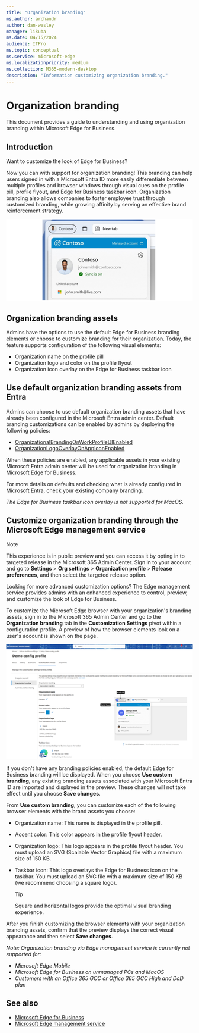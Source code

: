 ```yaml
---
title: "Organization branding"
ms.author: archandr
author: dan-wesley
manager: likuba
ms.date: 04/15/2024
audience: ITPro
ms.topic: conceptual
ms.service: microsoft-edge
ms.localizationpriority: medium
ms.collection: M365-modern-desktop
description: "Information customizing organization branding."
---
```


# Organization branding

This document provides a guide to understanding and using organization branding within Microsoft Edge for Business.

## Introduction

Want to customize the look of Edge for Business?

Now you can with support for organization branding! This branding can help users signed in with a Microsoft Entra ID more easily differentiate between multiple profiles and browser windows through visual cues on the profile pill, profile flyout, and Edge for Business taskbar icon. Organization branding  also allows companies to foster employee trust through customized branding, while growing affinity by serving an effective brand reinforcement strategy.

![Company branding for Contoso](media/microsoft-edge-organization-branding/efb-company-branding-new.png)

## Organization branding assets

Admins have the options to use the default Edge for Business branding elements or choose to customize branding for their organization.
Today, the feature supports configuration of the following visual elements:

- Organization name on the profile pill
- Organization logo and color on the profile flyout
- Organization icon overlay on the Edge for Business taskbar icon

## Use default organization branding assets from Entra

Admins can choose to use default organization branding assets that have already been configured in the Microsoft Entra admin center. Default branding customizations can be enabled by admins by deploying the following policies:
- [OrganizationalBrandingOnWorkProfileUIEnabled](/deployedge/microsoft-edge-policies#organizationalbrandingonworkprofileuienabled)
- [OrganizationLogoOverlayOnAppIconEnabled](/deployedge/microsoft-edge-policies#organizationlogooverlayonappiconenabled)

When these policies are enabled, any applicable assets in your existing Microsoft Entra admin center will be used for organization branding in Microsoft Edge for Business.

For more details on defaults and checking what is already configured in Microsoft Entra, check your existing company branding.

*The Edge for Business taskbar icon overlay is not supported for MacOS.*

## Customize organization branding through the Microsoft Edge management service

> [!NOTE]
> This experience is in public preview and you can access it by opting in to targeted release in the Microsoft 365 Admin Center. Sign in to your account and go to **Settings** > **Org settings** > **Organization profile** > **Release preferences**, and then select the targeted release option.

Looking for more advanced customization options? The Edge management service provides admins with an enhanced experience to control, preview, and customize the look of Edge for Business.

To customize the Microsoft Edge browser with your organization's branding assets, sign in to the Microsoft 365 Admin Center and go to the **Organization branding** tab in the **Customization Settings** pivot within a configuration profile. A preview of how the browser elements look on a user's account is shown on the page.

![Branding example](media/microsoft-edge-organization-branding/branding-config-profile-edited.png)

If you don't have any branding policies enabled, the default Edge for Business branding will be displayed. When you choose **Use custom branding**, any existing branding assets associated with your Microsoft Entra ID are imported and displayed in the preview. These changes will not take effect until you choose **Save changes**.

From **Use custom branding**, you can customize each of the following browser elements with the brand assets you choose:

- Organization name: This name is displayed in the profile pill.
- Accent color: This color appears in the profile flyout header.
- Organization logo: This logo appears in the profile flyout header. You must upload an SVG (Scalable Vector Graphics) file with a maximum size of 150 KB.
- Taskbar icon: This logo overlays the Edge for Business icon on the taskbar. You must upload an SVG file with a maximum size of 150 KB (we recommend choosing a square logo).

  > [!TIP]
  > Square and horizontal logos provide the optimal visual branding experience.

After you finish customizing the browser elements with your organization branding assets, confirm that the preview displays the correct visual appearance and then select **Save changes**.

*Note: Organization branding via Edge management service is currently not supported for:*

- *Microsoft Edge Mobile*
- *Microsoft Edge for Business on unmanaged PCs and MacOS*
- *Customers with an Office 365 GCC or Office 365 GCC High and DoD plan*

## See also

- [Microsoft Edge for Business](/deployedge/microsoft-edge-for-business)
- [Microsoft Edge management service](/deployedge/microsoft-edge-management-service)
